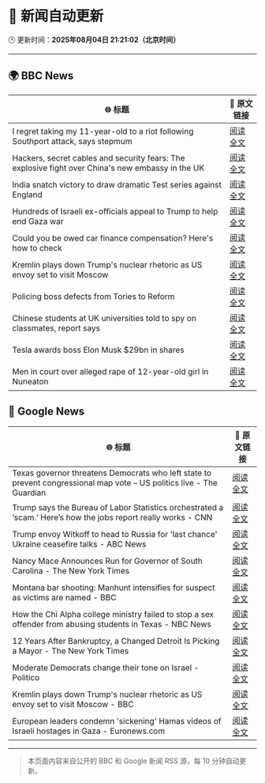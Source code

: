 # 🧠 新闻自动更新

🕒 更新时间：**2025年08月04日 21:21:02（北京时间）**

---

## 🌍 BBC News

| 🌐 标题 | 🔗 原文链接 |
|--------|-------------|
| I regret taking my 11-year-old to a riot following Southport attack, says stepmum | [阅读全文](https://www.bbc.com/news/articles/c201e9qq9g6o?at_medium=RSS&at_campaign=rss) |
| Hackers, secret cables and security fears: The explosive fight over China's new embassy in the UK | [阅读全文](https://www.bbc.com/news/articles/c3v3rygdrryo?at_medium=RSS&at_campaign=rss) |
| India snatch victory to draw dramatic Test series against England | [阅读全文](https://www.bbc.com/sport/cricket/articles/cx279ylegeyo?at_medium=RSS&at_campaign=rss) |
| Hundreds of Israeli ex-officials appeal to Trump to help end Gaza war | [阅读全文](https://www.bbc.com/news/articles/crkznje8nz8o?at_medium=RSS&at_campaign=rss) |
| Could you be owed car finance compensation? Here's how to check | [阅读全文](https://www.bbc.com/news/articles/cr4e2d09wdko?at_medium=RSS&at_campaign=rss) |
| Kremlin plays down Trump's nuclear rhetoric as US envoy set to visit Moscow | [阅读全文](https://www.bbc.com/news/articles/cgjy5dzd6ddo?at_medium=RSS&at_campaign=rss) |
| Policing boss defects from Tories to Reform | [阅读全文](https://www.bbc.com/news/articles/c23p4ev0x4po?at_medium=RSS&at_campaign=rss) |
| Chinese students at UK universities told to spy on classmates, report says | [阅读全文](https://www.bbc.com/news/articles/cyvn308789go?at_medium=RSS&at_campaign=rss) |
| Tesla awards boss Elon Musk $29bn in shares | [阅读全文](https://www.bbc.com/news/articles/cz71vn1v3n4o?at_medium=RSS&at_campaign=rss) |
| Men in court over alleged rape of 12-year-old girl in Nuneaton | [阅读全文](https://www.bbc.com/news/articles/cy98l9j913vo?at_medium=RSS&at_campaign=rss) |

## 📰 Google News

| 🌐 标题 | 🔗 原文链接 |
|--------|-------------|
| Texas governor threatens Democrats who left state to prevent congressional map vote – US politics live - The Guardian | [阅读全文](https://news.google.com/rss/articles/CBMiwAFBVV95cUxNaWlnTWZheDVSR0tlTVlnellRMzgtZ05ZcFVWVl90S0dqRHlfbnREVnBYN2F0ZFV1Tmx1blZqUkNPdDAzLXFhUFVNYWo1MVlWVnZtZkVXMW9JeDJ3MWhYZXBfcndvOEc2eFpwYkhPdTBpU216Ni1jVWtPaGNIV3g1NWxDTE1nRWtRMTRoRktuUEh2Z25GNWdZbzVoQmxHS2NGSnNadWtuSG1QRERoRHN2UzVpN3BlakRFWlV5S3lQMkU?oc=5) |
| Trump says the Bureau of Labor Statistics orchestrated a ‘scam.’ Here’s how the jobs report really works - CNN | [阅读全文](https://news.google.com/rss/articles/CBMilwFBVV95cUxOTWxpdlRiZWxISWg0eExkdEpHTEpiTFpXU1Z6dEhoRVFiZVVocjVHUnRVbWVzdzBlZVJ2NFhWTEpVOThJSktwaGtEZWJpc050dGF0Y2hoQU9OelVfcTJ6N29qNWdLMGdfQ1JwM1Vubml6ZmtXU0xoWTJxaXh6LXlGQXAwWjBaSmhwbUhGZ2hMUU81X2FZdHJz?oc=5) |
| Trump envoy Witkoff to head to Russia for 'last chance' Ukraine ceasefire talks - ABC News | [阅读全文](https://news.google.com/rss/articles/CBMirAFBVV95cUxQRHhCdlFQMUJOYlJSbjJWNXFYby1DVnRqWWpQZkR0TkNndzJTOUU5aS1RRDBPdllmLXlnVWVWZFo2NkFTMDkzNENYWTRtUG5GVGNmVmdSWHk1UGx2d0ZDRUppdE1lYnFLVzVjZTJPOWFwWHc1UTRpak9WQWhHXzVab1R0UzRocTl6VEZoSEJKU1hVUlZjVktfZmpSSjUwLUh5YjFPbzNaOW0zZTFw0gGyAUFVX3lxTE1LUGZUTjhaUVRFR0JSRU9jNHc0NnNaX2ZuTndqZUlZeFFjcXV0RDg5eDV4U2p0LUxSUGdnbXBlQ1ZabFkzTG02bHFVXzVWcFRGQUFlcXdOWjhna0NoU0tGYWU0a1N6WmYzc1BXMU0yRkRIMnp6MmxUX0tpNlhvT1dySENIeDJsR290NTFlcXhVWlFNNVNmV2Z0S1FKdDVfaV9EZ2tiZko3U2lIekFYZlVKd0E?oc=5) |
| Nancy Mace Announces Run for Governor of South Carolina - The New York Times | [阅读全文](https://news.google.com/rss/articles/CBMijwFBVV95cUxQMUQ3SmF0Z0JWZmlvNmZWdV9tWm83Y1ppZG9Wbnd4Q0UzcXJJZ29yM1hYNHVCYkp2amR3YnQyTkk1dWNsYnR4SGV1azgzX1ByckRHeG9IQ2NDSmI4bkh0WGU1MTNJUlo1djRJbm4taFAwdG1jRDFlNTdnN2tUS0htNjhIYlZHZzRpbmJJSWZzNA?oc=5) |
| Montana bar shooting: Manhunt intensifies for suspect as victims are named - BBC | [阅读全文](https://news.google.com/rss/articles/CBMiWkFVX3lxTFBrek13YkU3Q0NjZ0xBakdsdVN3bWJtM2RSaXNYdE5OaUVPUDNTN18zbGVJZTFUbkE3SkdTcTlnbHlGY3B1N0JEX0JlQmZxSW1wWnZKRmhvTHo1Z9IBX0FVX3lxTE8tdUxyVVdhbFpyZjdXYUJ4OWxLaDVGWnN0UVF2bHpUUjE4R0FJXzhFVUxndTNyUDNtVUdFT0tQb0Y3VE1FTWtBWXNnTmJGYnAzOEg4ZUk1Vmx2c2J4WnJR?oc=5) |
| How the Chi Alpha college ministry failed to stop a sex offender from abusing students in Texas - NBC News | [阅读全文](https://news.google.com/rss/articles/CBMitgFBVV95cUxOa2NDRk1VTUlEaEo2dk5Zbi1BWTMxc00yS2Y5QTNMY2drQnowV0E3WEs2TEVDRThaN1JpSUFUbEZ2WF9sN2NSSDVTRWttNmJmTHo2bTFzZ1B5cVpacG9vX2c2Y1ZHTlpFaER1dTVfeFhaZ0xRUmNCc1J4Y2IxWDFrbzZ4UEpBNWRIcGpzWWg3bGFMN1lyVWpvSlU5YlhYeG9LYVFtbWl4eHdkZ29DMGdEYm5BZXotQdIBVkFVX3lxTFBhVmgyWDM4Nm5RUFVqMDNBaS1HQTFTY3duY21RRGxSWW1temxfaDNCbTd1VVVNUG40M2lCT1F3TENWWmZlczJzdjgxTnEzMHJMT25vSG9n?oc=5) |
| 12 Years After Bankruptcy, a Changed Detroit Is Picking a Mayor - The New York Times | [阅读全文](https://news.google.com/rss/articles/CBMif0FVX3lxTFBic29LbGVIZDBIMGxiNjlJMGxGZDVVeEJjVlVVZUV1ME9WZG1nOUZKdVMxLU92RF9kSHR0dHBDZ2NxRG5SVHpLOExnellGVnNJMnc4bUlsazB5RElscU5tVksybEJZVGVBOFNULWEySnBVdDJtMGRweThON3Zzam8?oc=5) |
| Moderate Democrats change their tone on Israel - Politico | [阅读全文](https://news.google.com/rss/articles/CBMipgFBVV95cUxNY2hiOG9EcjRVTVhCeUo1X0tkTzlUTXZUNzJUMDNKY2M1bDRKRGk5WlAyYWNrLVpJQXBOUmRrdVpEcUJ3ODVJTWpxRV9EWXptbmdERldsZTRWakMxNXh5ZlVkVjlYTnZyY2ctWmFqVThtYjl3cTZiUzR4QW1uRHp5bUVBRHE2aEZXa3dGNjdFUnRHR2hBR3RDR0JDTDB6TE9VWGtYSUlR?oc=5) |
| Kremlin plays down Trump's nuclear rhetoric as US envoy set to visit Moscow - BBC | [阅读全文](https://news.google.com/rss/articles/CBMiWkFVX3lxTE5lS2JCcnQ2dnZ6a0VkRlkyR3hfdEtqWWpYN0dNX3lxcllPRDB0aDFYVmN0N1JsUnVPNEpUZ3ZYVkozWXZoN0lkOUNiV05yS3A3b2JFRGVBeXBlQdIBX0FVX3lxTE9aTkhhdjZHNWhfOTRGemxnYV9TM29pTl9GY2tPakJKblduUVNLWWotOWNJUXBkV2VkY1kxRkMwUlVZTUNacG4yeW1xZGlGQTdQcXBGZUo2blJFSk9lTlBZ?oc=5) |
| European leaders condemn 'sickening' Hamas videos of Israeli hostages in Gaza - Euronews.com | [阅读全文](https://news.google.com/rss/articles/CBMirgFBVV95cUxPSTlnSE11a19ldDBIVG9fWnB3TUdselNiZVBsTzNMVFhFcDNYTVhHZEd4VEY3MjEwYl9RRkdPYU4zTWY2QUczZXo3VmttOG9iU0FHM3Zpc0RBLUhWX01ySGZNRFI0dG9SMVlIQXM1WnRKb2c5MEJkWWlXd0VBMi04NGtwSFIzRG1pdC0ycmIzaE9EZHYwYnNibXowR2tmNkUwd0h3MHB0WDRpOVpoeUE?oc=5) |

---
> 本页面内容来自公开的 BBC 和 Google 新闻 RSS 源，每 10 分钟自动更新。